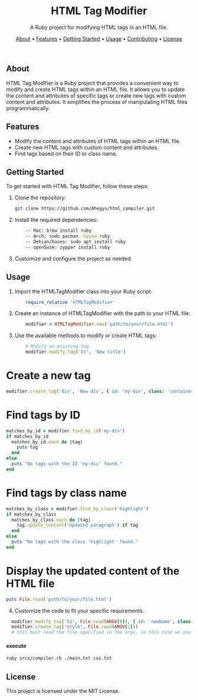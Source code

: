 <div align="center">
  <h1>HTML Tag Modifier</h1>
  <p>
    A Ruby project for modifying HTML tags in an HTML file.
  </p>
  <p>
    <a href="#about">About</a> •
    <a href="#features">Features</a> •
    <a href="#getting-started">Getting Started</a> •
    <a href="#usage">Usage</a> •
    <a href="#contributing">Contributing</a> •
    <a href="#license">License</a>
  </p>
  <br>
</div>

## About

HTML Tag Modifier is a Ruby project that provides a convenient way to modify and create HTML tags within an HTML file. It allows you to update the content and attributes of specific tags or create new tags with custom content and attributes. It simplifies the process of manipulating HTML files programmatically.

## Features

- Modify the content and attributes of HTML tags within an HTML file.
- Create new HTML tags with custom content and attributes.
- Find tags based on their ID or class name.

## Getting Started

To get started with HTML Tag Modifier, follow these steps:

1. Clone the repository:

   ```bash
   git clone https://github.com/Ahegys/html_compiler.git
    ```
2. Install the required dependencies:
    ```bash
        -- Mac: brew install ruby
        -- Arch: sudo pacman -Syyuu ruby
        -- Debian/bases: sudo apt install ruby
        -- openSuse: zypper install ruby
    ```
3. Customize and configure the project as needed.

## Usage

1. Import the HTMLTagModifier class into your Ruby script:
    ```ruby
        require_relative 'HTMLTagModifier'
    ```
2. Create an instance of HTMLTagModifier with the path to your HTML file:
    ```ruby
        modifier = HTMLTagModifier.new('path/to/your/file.html')
    ```
3. Use the available methods to modify or create HTML tags:
    ```ruby
        # Modify an existing tag
        modifier.modify_tag('h1', 'New title')
    ```

# Create a new tag
```ruby
modifier.create_tag('div', 'New div', { id: 'my-div', class: 'container' })
```

# Find tags by ID
```ruby
matches_by_id = modifier.find_by_id('my-div')
if matches_by_id
  matches_by_id.each do |tag|
    puts tag
  end
else
  puts "No tags with the ID 'my-div' found."
end
```

# Find tags by class name
```ruby
matches_by_class = modifier.find_by_class('highlight')
if matches_by_class
  matches_by_class.each do |tag|
    tag.update_content('Updated paragraph') if tag
  end
else
  puts "No tags with the class 'highlight' found."
end
```
# Display the updated content of the HTML file
```ruby
puts File.read('path/to/your/file.html')
```
4.  Customize the code to fit your specific requirements.
```ruby
  modifier.modify_tag('h2', File.read(ARGV[0]), { id: 'newName', class: 'container' })
  modifier.create_tag('style', File.read(ARGV[1]))
  # this must read the file specified in the argv, in this case we use the txt that has html and css tags
```
#### execute
```bash
ruby srcs/compiler.rb ./main.txt css.txt
```
## License
This project is licensed under the MIT License.
